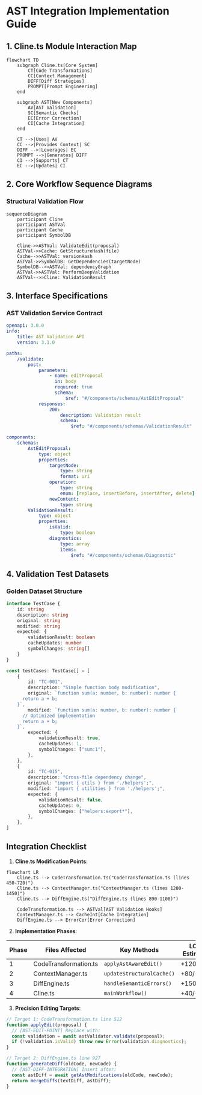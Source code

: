 # AST Integration Implementation Guide

## 1. Cline.ts Module Interaction Map

```mermaid
flowchart TD
    subgraph Cline.ts[Core System]
        CT[Code Transformations]
        CC[Context Management]
        DIFF[Diff Strategies]
        PROMPT[Prompt Engineering]
    end

    subgraph AST[New Components]
        AV[AST Validation]
        SC[Semantic Checks]
        EC[Error Correction]
        CI[Cache Integration]
    end

    CT -->|Uses| AV
    CC -->|Provides Context| SC
    DIFF -->|Leverages| EC
    PROMPT -->|Generates| DIFF
    CI -->|Supports| CT
    EC -->|Updates| CI
```

## 2. Core Workflow Sequence Diagrams

### Structural Validation Flow

```mermaid
sequenceDiagram
    participant Cline
    participant ASTVal
    participant Cache
    participant SymbolDB

    Cline->>ASTVal: ValidateEdit(proposal)
    ASTVal->>Cache: GetStructureHash(file)
    Cache-->>ASTVal: versionHash
    ASTVal->>SymbolDB: GetDependencies(targetNode)
    SymbolDB-->>ASTVal: dependencyGraph
    ASTVal->>ASTVal: PerformDeepValidation
    ASTVal-->>Cline: ValidationResult
```

## 3. Interface Specifications

### AST Validation Service Contract

```yaml
openapi: 3.0.0
info:
    title: AST Validation API
    version: 3.1.0

paths:
    /validate:
        post:
            parameters:
                - name: editProposal
                  in: body
                  required: true
                  schema:
                      $ref: "#/components/schemas/AstEditProposal"
            responses:
                200:
                    description: Validation result
                    schema:
                        $ref: "#/components/schemas/ValidationResult"

components:
    schemas:
        AstEditProposal:
            type: object
            properties:
                targetNode:
                    type: string
                    format: uri
                operation:
                    type: string
                    enum: [replace, insertBefore, insertAfter, delete]
                newContent:
                    type: string
        ValidationResult:
            type: object
            properties:
                isValid:
                    type: boolean
                diagnostics:
                    type: array
                    items:
                        $ref: "#/components/schemas/Diagnostic"
```

## 4. Validation Test Datasets

### Golden Dataset Structure

```typescript
interface TestCase {
	id: string
	description: string
	original: string
	modified: string
	expected: {
		validationResult: boolean
		cacheUpdates: number
		symbolChanges: string[]
	}
}

const testCases: TestCase[] = [
	{
		id: "TC-001",
		description: "Simple function body modification",
		original: `function sum(a: number, b: number): number {
      return a + b;
    }`,
		modified: `function sum(a: number, b: number): number {
      // Optimized implementation
      return a + b;
    }`,
		expected: {
			validationResult: true,
			cacheUpdates: 1,
			symbolChanges: ["sum:1"],
		},
	},
	{
		id: "TC-015",
		description: "Cross-file dependency change",
		original: "import { utils } from './helpers';",
		modified: "import { utilities } from './helpers';",
		expected: {
			validationResult: false,
			cacheUpdates: 0,
			symbolChanges: ["helpers:export*"],
		},
	},
]
```

## Integration Checklist

1. **Cline.ts Modification Points**:

```mermaid
flowchart LR
    Cline.ts --> CodeTransformation.ts("CodeTransformation.ts (lines 450-720)")
    Cline.ts --> ContextManager.ts("ContextManager.ts (lines 1200-1450)")
    Cline.ts --> DiffEngine.ts("DiffEngine.ts (lines 890-1100)")

    CodeTransformation.ts --> ASTVal[AST Validation Hooks]
    ContextManager.ts --> CacheInt[Cache Integration]
    DiffEngine.ts --> ErrorCor[Error Correction]
```

2. **Implementation Phases**:

| Phase | Files Affected        | Key Methods               | LOC Estimate |
| ----- | --------------------- | ------------------------- | ------------ |
| 1     | CodeTransformation.ts | `applyAstAwareEdit()`     | +120/-45     |
| 2     | ContextManager.ts     | `updateStructuralCache()` | +80/-20      |
| 3     | DiffEngine.ts         | `handleSemanticErrors()`  | +150/-60     |
| 4     | Cline.ts              | `mainWorkflow()`          | +40/-10      |

3. **Precision Editing Targets**:

```javascript
// Target 1: CodeTransformation.ts line 512
function applyEdit(proposal) {
  // [AST-EDIT-POINT] Replace with:
  const validation = await astValidator.validate(proposal);
  if (!validation.isValid) throw new Error(validation.diagnostics);
}

// Target 2: DiffEngine.ts line 927
function generateDiff(oldCode, newCode) {
  // [AST-DIFF-INTEGRATION] Insert after:
  const astDiff = await getAstModifications(oldCode, newCode);
  return mergeDiffs(textDiff, astDiff);
}
```
